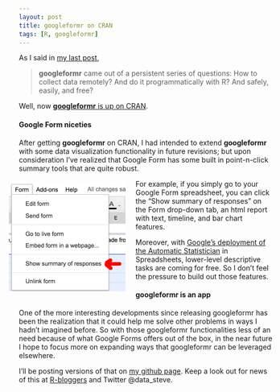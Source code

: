 ```yaml
---
layout: post
title: googleformr on CRAN
tags: [R, googleformr]
---
```





As I said in [my last post](/googleformr-safe-easy-free/),

> **googleformr** came out of a persistent series of questions: How to
> collect data remotely? And do it programmatically with R? And safely,
> easily, and free?

Well, now [**googleformr** is up on
CRAN](https://cran.r-project.org/web/packages/googleformr/index.html).


#### Google Form niceties

After getting **googleformr** on CRAN, I had intended to extend
**googleformr** with some data visualization functionality in future
revisions; but upon consideration I’ve realized that Google Form has
some built in point-n-click summary tools that are quite robust.

<div style="float:left;margin:5px 20px 5px -20px; max-width: 232px; max-height: 217px; ">

<img src="/images/google_formr_img_drop_down.png"   width="232" height="217">

</div>
For example, if you simply go to your Google Form spreadsheet, you can
click the “Show summary of responses” on the Form drop-down tab, an html
report with text, timeline, and bar chart features.

Moreover, with [Google’s deployment of the Automatic
Statistician](https://gigaom.com/2014/12/02/google-is-funding-an-artificial-intelligence-for-data-science/)
in Spreadsheets, lower-level descriptive tasks are coming for free. So I
don’t feel the pressure to build out those features.


#### **googleformr** is an app 

One of the more interesting developments since releasing googleformr has
been the realization that it could help me solve other problems in ways
I hadn’t imagined before. So with those googleformr functionalities less
of an need because of what Google Forms offers out of the box, in the
near future I hope to focus more on expanding ways that googleformr can
be leveraged elsewhere.

I’ll be posting versions of that on [my github
page](https://github.com/data-steve). Keep a look out for news of
this at [R-bloggers](http://www.r-bloggers.com/) and Twitter
@data\_steve.
